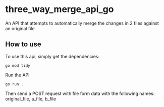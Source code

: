 # three_way_merge_api_go
 An API that attempts to automatically merge the changes in 2 files against an original file

## How to use

To use this api, simply get the dependencies:
```shell
go mod tidy
```

Run the API

```shell
go run .
```

Then send a POST request with file form data with the following names:
original_file, a_file, b_file